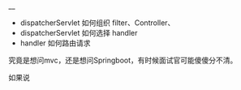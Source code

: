 __
- dispatcherServlet 如何组织 filter、Controller、
- dispatcherServlet 如何选择 handler
- handler 如何路由请求

究竟是想问mvc，还是想问Springboot，有时候面试官可能傻傻分不清。


如果说
